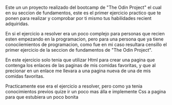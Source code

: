 Este un un proyecto realizado del bootcamp de "The Odin Project" el cual en su seccion de fundamentos, este es el primer ejercicio practico 
que te ponen para realizar y comprobar por ti mismo tus habilidades recient adquiridas.

En si el ejercicio a resolver era un poco complejo para personas que recien esten empezando en la programacion, pero para una persona que ya tiene 
conociiemientos de programacion, como fue en mi caso resultara censillo el primer ejercicio de la seccion de fundamentos de "The Odin Project".

En este ejercicio solo tenia que utilizar Html para crear una pagina que contenga los enlaces de las paginas de mis comidas favoritas, y que al precionar 
en un enlace me llevara a una pagina nueva de una de mis comidas favoritas.

Practicamente ese era el ejercicio a resolver, pero como ya tenia conocimientos previos quize ir un poco mas álla e implemente Css a pagina para que estubiera un poco bonita
